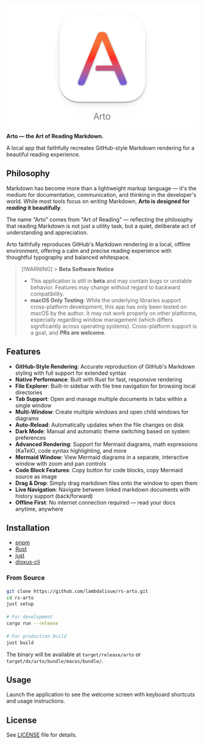 <p align="center">
  <img src="./extras/arto-header.png" alt="Arto" />
</p>

**Arto — the Art of Reading Markdown.**

A local app that faithfully recreates GitHub-style Markdown rendering for a beautiful reading experience.

## Philosophy

Markdown has become more than a lightweight markup language — it's the medium for documentation, communication, and thinking in the developer's world. While most tools focus on _writing_ Markdown, **Arto is designed for _reading_ it beautifully**.

The name "Arto" comes from "Art of Reading" — reflecting the philosophy that reading Markdown is not just a utility task, but a quiet, deliberate act of understanding and appreciation.

Arto faithfully reproduces GitHub's Markdown rendering in a local, offline environment, offering a calm and precise reading experience with thoughtful typography and balanced whitespace.

> [!WARNING] > **Beta Software Notice**
>
> - This application is still in **beta** and may contain bugs or unstable behavior. Features may change without regard to backward compatibility.
> - **macOS Only Testing**: While the underlying libraries support cross-platform development, this app has only been tested on macOS by the author. It may not work properly on other platforms, especially regarding window management (which differs significantly across operating systems). Cross-platform support is a goal, and **PRs are welcome**.

## Features

- **GitHub-Style Rendering**: Accurate reproduction of GitHub's Markdown styling with full support for extended syntax
- **Native Performance**: Built with Rust for fast, responsive rendering
- **File Explorer**: Built-in sidebar with file tree navigation for browsing local directories
- **Tab Support**: Open and manage multiple documents in tabs within a single window
- **Multi-Window**: Create multiple windows and open child windows for diagrams
- **Auto-Reload**: Automatically updates when the file changes on disk
- **Dark Mode**: Manual and automatic theme switching based on system preferences
- **Advanced Rendering**: Support for Mermaid diagrams, math expressions (KaTeX), code syntax highlighting, and more
- **Mermaid Window**: View Mermaid diagrams in a separate, interactive window with zoom and pan controls
- **Code Block Features**: Copy button for code blocks, copy Mermaid source as image
- **Drag & Drop**: Simply drag markdown files onto the window to open them
- **Live Navigation**: Navigate between linked markdown documents with history support (back/forward)
- **Offline First**: No internet connection required — read your docs anytime, anywhere

## Installation

- [pnpm](https://pnpm.io/)
- [Rust](https://rust-lang.org/)
- [just](https://github.com/casey/just)
- [dioxus-cli](https://crates.io/crates/dioxus-cli)

### From Source

```bash
git clone https://github.com/lambdalisue/rs-arto.git
cd rs-arto
just setup

# For development
cargo run --release

# For production build
just build
```

The binary will be available at `target/release/arto` or `target/dx/arto/bundle/macos/bundle/`.

## Usage

Launch the application to see the welcome screen with keyboard shortcuts and usage instructions.

## License

See [LICENSE](LICENSE) file for details.
